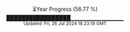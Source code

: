 <p align="center">
⏳Year Progress (56.77 %) <br>
█████████████████▁▁▁▁▁▁▁▁▁▁▁▁▁ <br>
<sub>Updated: Fri, 26 Jul 2024 18:23:19 GMT</sub>
</p>

